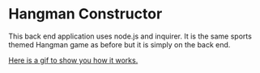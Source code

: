 # Hangman Constructor

This back end application uses node.js and inquirer.  It is the same sports themed Hangman game as before but it is simply on the back end.

[Here is a gif to show you how it works.](https://giphy.com/gifs/xT1Ra3Ai2HKj43mvAc)
